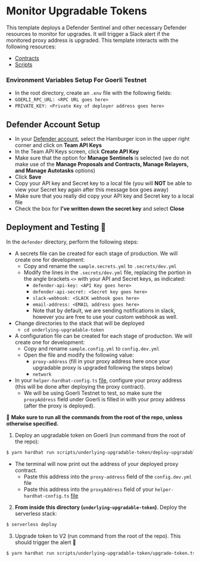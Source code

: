 # Monitor Upgradable Tokens

This template deploys a Defender Sentinel and other necessary Defender resources to monitor for upgrades. It will trigger a Slack alert
if the monitored proxy address is upgraded. This template interacts with the following resources:  
- [Contracts](../../contracts/underlying-upgradable-token/)
- [Scripts](../../scripts/underlying-upgradable-token/)

### Environment Variables Setup For Goerli Testnet

-  In the root directory, create an `.env` file with the following fields:
- `GOERLI_RPC_URL: <RPC URL goes here>`
- `PRIVATE_KEY: <Private Key of deployer address goes here>`

## Defender Account Setup

- In your [Defender account](https://defender.openzeppelin.com/), select the Hamburger icon in the upper right corner and click on **Team API Keys**
- In the Team API Keys screen, click **Create API Key**
- Make sure that the option for **Manage Sentinels** is selected (we do not make use of the **Manage Proposals and Contracts, Manage Relayers, and Manage Autotasks** options)
- Click **Save**
- Copy your API key and Secret key to a local file (you will **NOT** be able to view your Secret key again after this message box goes away)
- Make sure that you really did copy your API key and Secret key to a local file
- Check the box for **I’ve written down the secret key** and select **Close**

## Deployment and Testing :rocket:

In the `defender` directory, perform the following steps:

- A secrets file can be created for each stage of production. We will create one for development:
  - Copy and rename the `sample.secrets.yml` to `.secrets/dev.yml`
  - Modify the lines in the `.secrets/dev.yml` file, replacing the portion in the angle brackets `<>` with your API and Secret keys, as indicated:
    - `defender-api-key: <API Key goes here>`
    - `defender-api-secret: <Secret key goes here>`
    - `slack-webhook: <SLACK webhook goes here>`
    - `email-address: <EMAIL address goes here>`
    - Note that by default, we are sending notifications in slack, however you are free to use your custom webhook as well.
- Change directories to the stack that will be deployed
  - `cd underlying-upgradable-token`
- A configuration file can be created for each stage of production. We will create one for development:
  - Copy and rename `sample.config.yml` to `config.dev.yml`
  - Open the file and modify the following value:
    - `proxy-address` (fill in your proxy address here once your upgradable proxy is upgraded following the steps below)
    - `network`
- In your `helper-hardhat-config.ts` [file](../../scripts/helper-hardhat-config.ts), configure your proxy address (this will be done after deploying the proxy contract).
  - We will be using Goerli Testnet to test, so make sure the `proxyAddress` field under Goerli is filled in with your proxy address (after the proxy is deployed).


:construction:  **Make sure to run all the commands from the root of the repo, unless otherwise specified.**  

1. Deploy an upgradable token on Goerli (run command from the root of the repo):
```sh
$ yarn hardhat run scripts/underlying-upgradable-token/deploy-upgradable-token.ts --network goerli
```
- The terminal will now print out the address of your deployed proxy contract.
  - Paste this address into the `proxy-address` field of the `config.dev.yml` file
  - Paste this address into the `proxyAddress` field of your `helper-hardhat-config.ts` [file](../../scripts/helper-hardhat-config.ts)

2. **From inside this directory (`underlying-upgradable-token`)**. Deploy the serverless stack:
```sh
$ serverless deploy
```

3. Upgrade token to V2 (run command from the root of the repo). This should trigger the alert :rotating_light:
```sh
$ yarn hardhat run scripts/underlying-upgradable-token/upgrade-token.ts --network goerli
```